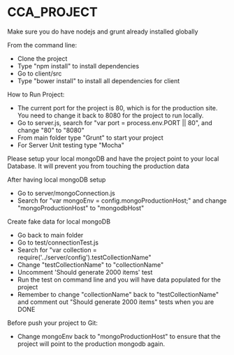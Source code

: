 # CCA_PROJECT
Make sure you do have nodejs and grunt already installed globally

From the command line:
- Clone the project
- Type "npm install" to install dependencies
- Go to client/src
- Type "bower install" to install all dependencies for client

How to Run Project:
- The current port for the project is 80, which is for the production site. You need to change it back to 8080 for the project to run locally.
- Go to server.js, search for "var port = process.env.PORT || 80", and change "80" to "8080"
- From main folder type "Grunt" to start your project
- For Server Unit testing type "Mocha"

Please setup your local mongoDB and have the project point to your local Database. It will prevent you from touching the production data

After having local mongoDB setup
- Go to server/mongoConnection.js
- Search for "var mongoEnv = config.mongoProductionHost;" and change "mongoProductionHost" to "mongodbHost"

Create fake data for local mongoDB
- Go back to main folder
- Go to test/connectionTest.js
- Search for "var collection = require('../server/config').testCollectionName"
- Change "testCollectionName" to "collectionName"
- Uncomment 'Should generate 2000 items' test
- Run the test on command line and you will have data populated for the project
- Remember to change "collectionName" back to "testCollectionName" and comment out "Should generate 2000 items" tests when you are DONE 

Before push your project to Git:
- Change mongoEnv back to "mongoProductionHost" to ensure that the project will point to the production mongodb again.

